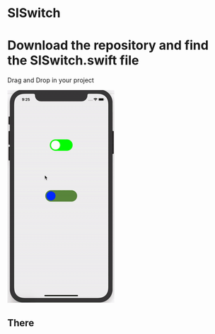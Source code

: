 # SISwitch


# Download the repository and find the SISwitch.swift file
Drag and Drop in your project


![SISwitchGif.gif](SISwitchGif.gif)

## There 

